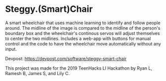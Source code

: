 # Steggy.(Smart)Chair
A smart wheelchair that uses machine learning to identify and follow people around. The midline of the image is compared to the midline of the person's boundary box and the wheelchair's continous servos will adjust themselves to center the two midlines. Includes a web-app with buttons for manual control and the code to have the wheelchair move automatically without any input.

Devpost: https://devpost.com/software/steggy-smart-chair

This project was made for the 2019 TeenHacks LI Hackathon by Ryan L, Ramesh B, James S, and Lily C.
